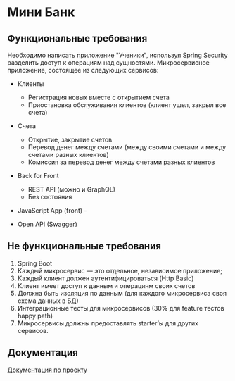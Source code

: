 # Мини Банк

## Функциональные требования

Необходимо написать приложение "Ученики", используя Spring Security разделить доступ к операциям над сущностями.
Микросервисное приложение, состоящее из следующих сервисов:

* Клиенты
    * Регистрация новых вместе с открытием счета
    * Приостановка обслуживания клиентов (клиент ушел, закрыл все счета)
* Счета
    * Открытие, закрытие счетов
    * Перевод денег между счетами (между своими счетами и между счетами разных клиентов)
    * Комиссия за перевод денег между счетами разных клиентов
* Back for Front
    * REST API (можно и GraphQL)
    * Без состояния
* JavaScript App (front) -

* Open API (Swagger)

## Не функциональные требования

1. Spring Boot
2. Каждый микросервис — это отдельное, независимое приложение;
3. Каждый клиент должен аутентифицироваться (Http Basic)
4. Клиент имеет доступ к данным и операциям своих счетов
5. Должна быть изоляция по данным (для каждого микросервиса своя схема
   данных в БД)
6. Интеграционные тесты для микросервисов (30% для feature тестов happy path)
7. Микросервисы должны предоставлять starter’ы для других сервисов.

## Документация

[Документация по проекту](./documentation/documentation.md)
